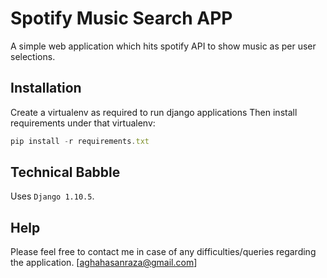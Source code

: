 # Spotify Music Search APP

A simple web application which hits spotify API to show music as per user selections.


## Installation

Create a virtualenv as required to run django applications
Then install requirements under that virtualenv: 
```js
pip install -r requirements.txt
```


## Technical Babble

Uses `Django 1.10.5`.


## Help

Please feel free to contact me in case of any difficulties/queries regarding the application.
[aghahasanraza@gmail.com]
